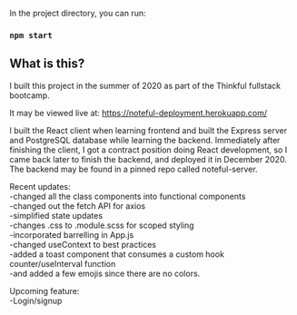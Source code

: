 In the project directory, you can run:

### `npm start`

## What is this?

I built this project in the summer of 2020 as part of the Thinkful fullstack bootcamp. 

It may be viewed live at: https://noteful-deployment.herokuapp.com/

I built the React client when learning frontend and built the Express server and PostgreSQL database while learning the backend. Immediately after finishing the client, I got a contract position doing React development, so I came back later to finish the backend, and deployed it in December 2020. The backend may be found in a pinned repo called noteful-server.

Recent updates:  
-changed all the class components into functional components  
-changed out the fetch API for axios  
-simplified state updates  
-changes .css to .module.scss for scoped styling  
-incorporated barrelling in App.js  
-changed useContext to best practices  
-added a toast component that consumes a custom hook counter/useInterval function  
-and added a few emojis since there are no colors.  

Upcoming feature:  
-Login/signup  
